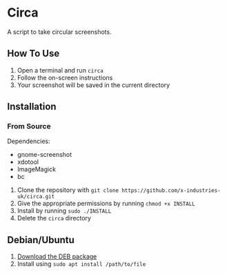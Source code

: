 # Circa

A script to take circular screenshots.

## How To Use

1. Open a terminal and run `circa`
2. Follow the on-screen instructions
3. Your screenshot will be saved in the current directory

## Installation

### From Source

Dependencies:
- gnome-screenshot
- xdotool
- ImageMagick
- bc

1. Clone the repository with `git clone https://github.com/x-industries-uk/circa.git`
2. Give the appropriate permissions by running `chmod +x INSTALL`
3. Install by running `sudo ./INSTALL`
4. Delete the `circa` directory

## Debian/Ubuntu

1. [Download the DEB package](https://github.com/x-industries-uk/circa/releases/download/v1.0/circa-1.0-2_all.deb)
2. Install using `sudo apt install /path/to/file`
